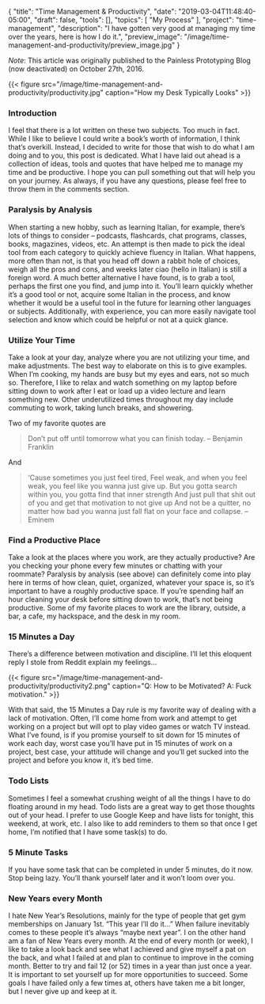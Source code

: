 {
    "title": "Time Management & Productivity",
    "date": "2019-03-04T11:48:40-05:00",
    "draft": false,
    "tools": [],
    "topics": [
        "My Process"
    ],
    "project": "time-management",
    "description": "I have gotten very good at managing my time over the years, here is how I do it.",
    "preview_image": "/image/time-management-and-productivity/preview_image.jpg"
}

<!-- Templates

{{< youtube id >}} 
{{< figure src="/image/time-management-and-productivity/file.jpg" caption="Title" >}}

-->

*Note*: This article was originally published to the Painless Prototyping Blog (now deactivated) on October 27th, 2016. 

{{< figure src="/image/time-management-and-productivity/productivity.jpg" caption="How my Desk Typically Looks" >}}

### Introduction

I feel that there is a lot written on these two subjects. Too much in fact. While I like to believe I could write a book’s worth of information, I think that’s overkill. Instead, I decided to write for those that wish to do what I am doing and to you, this post is dedicated. What I have laid out ahead is a collection of ideas, tools and quotes that have helped me to manage my time and be productive. I hope you can pull something out that will help you on your journey. As always, if you have any questions, please feel free to throw them in the comments section.


### Paralysis by Analysis

When starting a new hobby, such as learning Italian, for example, there’s lots of things to consider – podcasts, flashcards, chat programs, classes, books, magazines, videos, etc. An attempt is then made to pick the ideal tool from each category to quickly achieve fluency in Italian. What happens, more often than not, is that you head off down a rabbit hole of choices, weigh all the pros and cons, and weeks later ciao (hello in Italian) is still a foreign word. A much better alternative I have found, is to grab a tool, perhaps the first one you find, and jump into it. You’ll learn quickly whether it’s a good tool or not, acquire some Italian in the process, and know whether it would be a useful tool in the future for learning other languages or subjects. Additionally, with experience, you can more easily navigate tool selection and know which could be helpful or not at a quick glance.

### Utilize Your Time

Take a look at your day, analyze where you are not utilizing your time, and make adjustments. The best way to elaborate on this is to give examples. When I’m cooking, my hands are busy but my eyes and ears, not so much so. Therefore, I like to relax and watch something on my laptop before sitting down to work after I eat or load up a video lecture and learn something new. Other underutilized times throughout my day include commuting to work, taking lunch breaks, and showering.

Two of my favorite quotes are

> Don’t put off until tomorrow what you can finish today. – Benjamin Franklin

And

> ‘Cause sometimes you just feel tired,
> Feel weak, and when you feel weak, you feel like you wanna just give up.
> But you gotta search within you, you gotta find that inner strength
> And just pull that shit out of you and get that motivation to not give up
> And not be a quitter, no matter how bad you wanna just fall flat on your face and collapse.
> – Eminem

### Find a Productive Place

Take a look at the places where you work, are they actually productive? Are you checking your phone every few minutes or chatting with your roommate? Paralysis by analysis (see above) can definitely come into play here in terms of how clean, quiet, organized, whatever your space is, so it’s important to have a roughly productive space. If you’re spending half an hour cleaning your desk before sitting down to work, that’s not being productive. Some of my favorite places to work are the library, outside, a bar, a cafe, my hackspace, and the desk in my room.

### 15 Minutes a Day

There’s a difference between motivation and discipline. I’ll let this eloquent reply I stole from Reddit explain my feelings…

{{< figure src="/image/time-management-and-productivity/productivity2.png" caption="Q: How to be Motivated? A: Fuck motivation." >}}

With that said, the 15 Minutes a Day rule is my favorite way of dealing with a lack of motivation. Often, I’ll come home from work and attempt to get working on a project but will opt to play video games or watch TV instead. What I’ve found, is if you promise yourself to sit down for 15 minutes of work each day, worst case you’ll have put in 15 minutes of work on a project, best case, your attitude will change and you’ll get sucked into the project and before you know it, it’s bed time.

### Todo Lists

Sometimes I feel a somewhat crushing weight of all the things I have to do floating around in my head. Todo lists are a great way to get those thoughts out of your head. I prefer to use Google Keep and have lists for tonight, this weekend, at work, etc. I also like to add reminders to them so that once I get home, I’m notified that I have some task(s) to do.

### 5 Minute Tasks

If you have some task that can be completed in under 5 minutes, do it now. Stop being lazy. You’ll thank yourself later and it won’t loom over you.

### New Years every Month

I hate New Year’s Resolutions, mainly for the type of people that get gym memberships on January 1st. “This year I’ll do it…” When failure inevitably comes to these people it’s always “maybe next year”. I on the other hand am a fan of New Years every month. At the end of every month (or week), I like to take a look back and see what I achieved and give myself a pat on the back, and what I failed at and plan to continue to improve in the coming month. Better to try and fail 12 (or 52) times in a year than just once a year. It is important to set yourself up for more opportunities to succeed. Some goals I have failed only a few times at, others have taken me a bit longer, but I never give up and keep at it.
